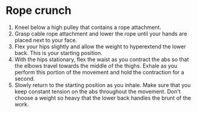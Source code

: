 # Rope crunch

1. Kneel below a high pulley that contains a rope attachment.
2. Grasp cable rope attachment and lower the rope until your hands are placed next to your face.
3. Flex your hips slightly and allow the weight to hyperextend the lower back. This is your starting position.
4. With the hips stationary, flex the waist as you contract the abs so that the elbows travel towards the middle of the thighs. Exhale as you perform this portion of the movement and hold the contraction for a second.
5. Slowly return to the starting position as you inhale. Make sure that you keep constant tension on the abs throughout the movement. Don't choose a weight so heavy that the lower back handles the brunt of the work.
